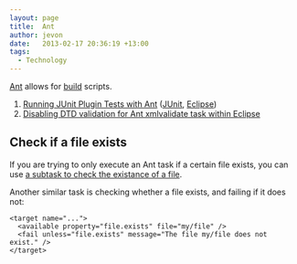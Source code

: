 ```yaml
---
layout: page
title:  Ant
author: jevon
date:   2013-02-17 20:36:19 +13:00
tags:
  - Technology
---
```


[Ant](ant.md) allows for [build](build.md) scripts.

1. <a href="http://dev.eclipse.org/newslists/news.eclipse.tools.jdt/msg10537.html">Running JUnit Plugin Tests with Ant</a> ([JUnit](junit.md), [Eclipse](eclipse.md))
1. [Disabling DTD validation for Ant xmlvalidate task within Eclipse](disabling-dtd-validation-for-ant-xmlvalidate-task-within-eclipse.md)

## Check if a file exists
If you are trying to only execute an Ant task if a certain file exists, you can use <a href="http://stackoverflow.com/questions/520546/ant-task-to-check-if-a-file-exists">a subtask to check the existance of a file</a>.

Another similar task is checking whether a file exists, and failing if it does not:

```
<target name="...">
  <available property="file.exists" file="my/file" />
  <fail unless="file.exists" message="The file my/file does not exist." />
</target>
```

